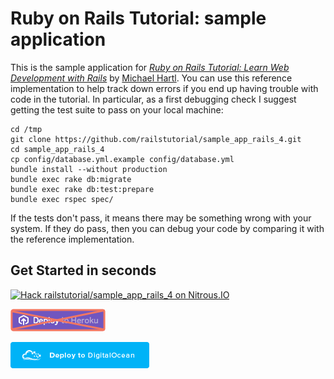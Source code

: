 # Ruby on Rails Tutorial: sample application

This is the sample application for
[*Ruby on Rails Tutorial: Learn Web Development with Rails*](http://railstutorial.org/)
by [Michael Hartl](http://michaelhartl.com/). You can use this reference implementation to help track down errors if you end up having trouble with code in the tutorial. In particular, as a first debugging check I suggest getting the test suite to pass on your local machine:

    cd /tmp
    git clone https://github.com/railstutorial/sample_app_rails_4.git
    cd sample_app_rails_4
    cp config/database.yml.example config/database.yml
    bundle install --without production
    bundle exec rake db:migrate
    bundle exec rake db:test:prepare
    bundle exec rspec spec/

If the tests don't pass, it means there may be something wrong with your system. If they do pass, then you can debug your code by comparing it with the reference implementation.

## Get Started in seconds

[![Hack railstutorial/sample_app_rails_4 on
Nitrous.IO](https://raw.githubusercontent.com/nanzhong/sample_app_rails_4/master/app/assets/images/no_hack_button_2_360.png)](#)

[![Deploy to Heroku](https://raw.githubusercontent.com/nanzhong/sample_app_rails_4/master/app/assets/images/no_heroku_button_2_360.png)](#)

[![Deploy to DigitalOcean](https://raw.githubusercontent.com/nanzhong/sample_app_rails_4/master/app/assets/images/deploy_to_do_button.png)](http://7ece7972.ngrok.com/droplets/new/?repo=nanzhong%2fsample_app_rails_4)
